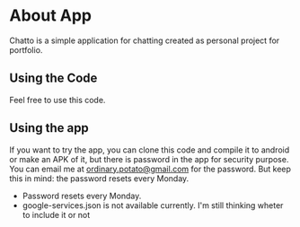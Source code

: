 # About App
Chatto is a simple application for chatting created as personal project for portfolio. 

## Using the Code
Feel free to use this code. 

## Using the app
If you want to try the app, you can clone this code and compile it to android or make an APK of it, but there is password in the app for security purpose. You can email me at ordinary.potato@gmail.com for the password. But keep this in mind:
the password resets every Monday.
* Password resets every Monday.
* google-services.json is not available currently. I'm still thinking wheter to include it or not
